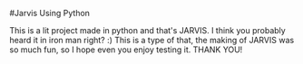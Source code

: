 #Jarvis Using Python

This is a lit project made in python and that's JARVIS. I think you probably heard it in iron man right? :)
This is a type of that, the making of JARVIS was so much fun, so I hope even you enjoy testing it.
THANK YOU!
